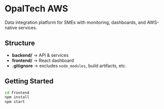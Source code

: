 # OpalTech AWS

Data integration platform for SMEs with monitoring, dashboards, and AWS-native services.

## Structure

- **backend/** → API & services
- **frontend/** → React dashboard
- **.gitignore** → excludes `node_modules`, build artifacts, etc.

## Getting Started

```bash
cd frontend
npm install
npm start
```
